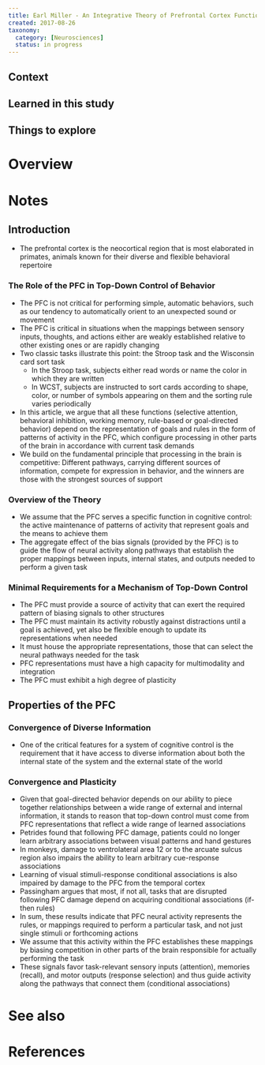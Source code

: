 ```yaml
---
title: Earl Miller - An Integrative Theory of Prefrontal Cortex Function (2001)
created: 2017-08-26
taxonomy:
  category: [Neurosciences]
  status: in progress
---
```


## Context

## Learned in this study

## Things to explore

# Overview

# Notes
## Introduction
* The prefrontal cortex is the neocortical region that is most elaborated in primates, animals known for their diverse and flexible behavioral repertoire

### The Role of the PFC in Top-Down Control of Behavior
* The PFC is not critical for performing simple, automatic behaviors, such as our tendency to automatically orient to an unexpected sound or movement
* The PFC is critical in situations when the mappings between sensory inputs, thoughts, and actions either are weakly established relative to other existing ones or are rapidly changing
* Two classic tasks illustrate this point: the Stroop task and the Wisconsin card sort task
	* In the Stroop task, subjects either read words or name the color in which they are written
	* In WCST, subjects are instructed to sort cards according to shape, color, or number of symbols appearing on them and the sorting rule varies periodically
* In this article, we argue that all these functions (selective attention, behavioral inhibition, working memory, rule-based or goal-directed behavior) depend on the representation of goals and rules in the form of patterns of activity in the PFC, which configure processing in other parts of the brain in accordance with current task demands
* We build on the fundamental principle that processing in the brain is competitive: Different pathways, carrying different sources of information, compete for expression in behavior, and the winners are those with the strongest sources of support

### Overview of the Theory
* We assume that the PFC serves a specific function in cognitive control: the active maintenance of patterns of activity that represent goals and the means to achieve them
* The aggregate effect of the bias signals (provided by the PFC) is to guide the flow of neural activity along pathways that establish the proper mappings between inputs, internal states, and outputs needed to perform a given task

### Minimal Requirements for a Mechanism of Top-Down Control
* The PFC must provide a source of activity that can exert the required pattern of biasing signals to other structures
* The PFC must maintain its activity robustly against distractions until a goal is achieved, yet also be flexible enough to update its representations when needed
* It must house the appropriate representations, those that can select the neural pathways needed for the task
* PFC representations must have a high capacity for multimodality and integration
* The PFC must exhibit a high degree of plasticity

## Properties of the PFC
### Convergence of Diverse Information
* One of the critical features for a system of cognitive control is the requirement that it have access to diverse information about both the internal state of the system and the external state of the world

### Convergence and Plasticity
* Given that goal-directed behavior depends on our ability to piece together relationships between a wide range of external and internal information, it stands to reason that top-down control must come from PFC representations that reflect a wide range of learned associations
* Petrides found that following PFC damage, patients could no longer learn arbitrary associations between visual patterns and hand gestures
* In monkeys, damage to ventrolateral area 12 or to the arcuate sulcus region also impairs the ability to learn arbitrary cue-response associations
* Learning of visual stimuli-response conditional associations is also impaired by damage to the PFC from the temporal cortex
* Passingham argues that most, if not all, tasks that are disrupted following PFC damage depend on acquiring conditional associations (if-then rules)
* In sum, these results indicate that PFC neural activity represents the rules, or mappings required to perform a particular task, and not just single stimuli or forthcoming actions
* We assume that this activity within the PFC establishes these mappings by biasing competition in other parts of the brain responsible for actually performing the task
* These signals favor task-relevant sensory inputs (attention), memories (recall), and motor outputs (response selection) and thus guide activity along the pathways that connect them (conditional associations)

# See also

# References
